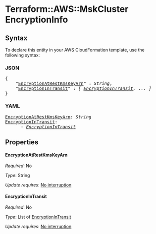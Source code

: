 # Terraform::AWS::MskCluster EncryptionInfo

## Syntax

To declare this entity in your AWS CloudFormation template, use the following syntax:

### JSON

<pre>
{
    "<a href="#encryptionatrestkmskeyarn" title="EncryptionAtRestKmsKeyArn">EncryptionAtRestKmsKeyArn</a>" : <i>String</i>,
    "<a href="#encryptionintransit" title="EncryptionInTransit">EncryptionInTransit</a>" : <i>[ <a href="encryptioninfo-encryptionintransit.md">EncryptionInTransit</a>, ... ]</i>
}
</pre>

### YAML

<pre>
<a href="#encryptionatrestkmskeyarn" title="EncryptionAtRestKmsKeyArn">EncryptionAtRestKmsKeyArn</a>: <i>String</i>
<a href="#encryptionintransit" title="EncryptionInTransit">EncryptionInTransit</a>: <i>
      - <a href="encryptioninfo-encryptionintransit.md">EncryptionInTransit</a></i>
</pre>

## Properties

#### EncryptionAtRestKmsKeyArn

_Required_: No

_Type_: String

_Update requires_: [No interruption](https://docs.aws.amazon.com/AWSCloudFormation/latest/UserGuide/using-cfn-updating-stacks-update-behaviors.html#update-no-interrupt)

#### EncryptionInTransit

_Required_: No

_Type_: List of <a href="encryptioninfo-encryptionintransit.md">EncryptionInTransit</a>

_Update requires_: [No interruption](https://docs.aws.amazon.com/AWSCloudFormation/latest/UserGuide/using-cfn-updating-stacks-update-behaviors.html#update-no-interrupt)

